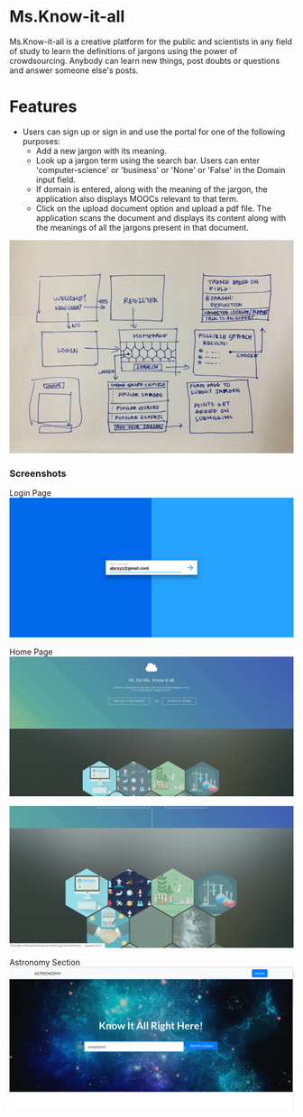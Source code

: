 # Ms.Know-it-all

<p>
Ms.Know-it-all is a creative platform
for the public and scientists in any field of study to learn the definitions of jargons using the power of crowdsourcing. Anybody can learn new things, post doubts or questions and answer someone else's posts.</p>

# Features

- Users can sign up or sign in and use the portal for one of the following purposes: 
	- Add a new jargon with its meaning. 
	- Look up a jargon term using the search bar. Users can enter 'computer-science' or 'business' or 'None' or 'False' in the Domain input field.
	- If domain is entered, along with the meaning of the jargon, the application also displays MOOCs relevant to that term.
	- Click on the upload document option and upload a pdf file. The application scans the document and displays its content along with the meanings of all the jargons present in that document. 
	
![](screenshots/usecase.JPG)


### Screenshots

Login Page 
![](screenshots/login.png)

Home Page 
![](screenshots/home.png)

![](screenshots/home2.png)

Astronomy Section
![](screenshots/astronomy.png)


